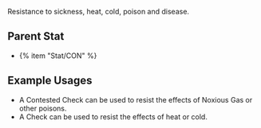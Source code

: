 Resistance to sickness, heat, cold, poison and disease.

## Parent Stat

* {% item "Stat/CON" %}

## Example Usages

* A Contested Check can be used to resist the effects of Noxious Gas or other poisons.
* A Check can be used to resist the effects of heat or cold.
